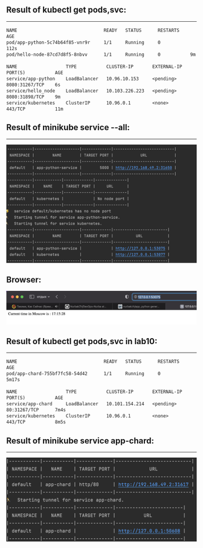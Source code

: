 ## Result of kubectl get pods,svc:
___
```
NAME                                READY   STATUS      RESTARTS    AGE
pod/app-python-5c74b64f85-vnr9r     1/1     Running     0           112s
pod/hello-node-87cd7d8f5-8nbvv      1/1     Running     0           9m

NAME                  TYPE           CLUSTER-IP       EXTERNAL-IP    PORT(S)           AGE
service/app-python    LoadBalancer   10.96.10.153     <pending>      8080:31267/TCP    6s
service/hello_node    LoadBalancer   10.103.226.223   <pending>      8080:31898/TCP    9m
service/kubernetes    ClusterIP      10.96.0.1        <none>         443/TCP           11m
```

## Result of minikube service --all:
___
![service](images/service.png)


## Browser:
![browser](images/browser.png)

## Result of kubectl get pods,svc in lab10:
___
```
NAME                                READY   STATUS      RESTARTS    AGE
pod/app-chard-755bf7fc58-54d42      1/1     Running     0           5m17s

NAME                  TYPE           CLUSTER-IP       EXTERNAL-IP    PORT(S)           AGE
service/app-chard     LoadBalancer   10.101.154.214   <pending>      80:31267/TCP      7m4s
service/kubernetes    ClusterIP      10.96.0.1        <none>         443/TCP           8m5s
```

## Result of minikube service app-chard:
___
![appchard](images/appchard.png)